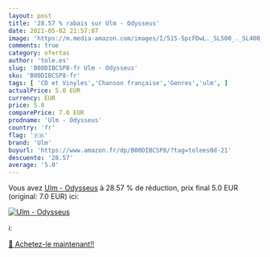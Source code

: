 ```yaml
---
layout: post
title: '28.57 % rabais sur Ulm - Odysseus'
date: 2021-05-02 21:57:07
image: 'https://m.media-amazon.com/images/I/51S-5pcFDwL._SL500_._SL400_.jpg'
comments: true
category: ofertas
author: 'tole.es'
slug: 'B00DIBCSP8-fr Ulm - Odysseus'
sku: 'B00DIBCSP8-fr'
tags: [ 'CD et Vinyles','Chanson française','Genres','ulm', ]
actualPrice: 5.0 EUR
currency: EUR
price: 5.0
comparePrice: 7.0 EUR
prodname: 'Ulm - Odysseus'
country: 'fr'
flag: '🇫🇷'
brand: 'Ulm'
buyurl: 'https://www.amazon.fr/dp/B00DIBCSP8/?tag=tolees0d-21'
descuento: '28.57'
average: '5.0'
---
```


Vous avez [Ulm - Odysseus](https://www.amazon.fr/dp/B00DIBCSP8/?tag=tolees0d-21)  à  28.57 % de réduction, prix final  5.0 EUR (original: 7.0 EUR) ici:

[![Ulm - Odysseus](https://m.media-amazon.com/images/I/51S-5pcFDwL._SL500_._SL400_.jpg)](https://www.amazon.fr/dp/B00DIBCSP8/?tag=tolees0d-21)

ℹ️:


[🛒 Achetez-le maintenant!!](https://www.amazon.fr/dp/B00DIBCSP8/?tag=tolees0d-21)
